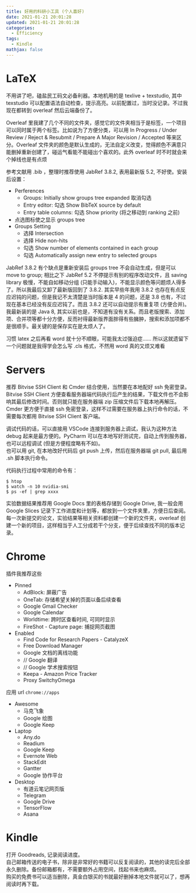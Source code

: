 ```yaml
---
title: 好用的科研小工具 (个人喜好)
date: 2021-01-21 20:01:28
updated: 2021-01-21 20:01:28
categories:
  - Efficiency
tags:
  - Kindle
mathjax: false
---
```


<!--
极简之梦中情“屋”
tags: Life,
tags: iOS, Windows

2021/1/31 17:04pm Sun, Productivity
-->


# LaTeX

不用讲了吧，磕盐民工码文必备利器。本地机用的是 texlive + texstudio, 其中 texstudio 可以配置语法自动检查，提示高亮。以前配置过，当时没记录。不过我现在都转到 overleaf 然后云端备份了。  

Overleaf 里我建了几个不同的文件夹，感觉它的文件夹相当于是标签，一个项目可以同时属于两个标签。比如说为了方便分类，可以用 In Progress / Under Review / Reject & Resubmit / Prepare A Major Revision / Accepted 等来区分。Overleaf 文件夹的颜色是默认生成的，无法自定义改变，觉得颜色不满意只能删掉重新创建了，碰运气看能不能碰出个喜欢的。此外 overleaf 时不时就会来个掉线也是有点烦

参考文献用 .bib ，整理时推荐使用 JabRef 3.8.2, 表用最新版 5.2, 不好使。安装后设置：
- Perferences
  - Groups: Initially show groups tree expanded 取消勾选
  - Entry editor: 勾选 Show BibTeX source by default
  - Entry table columns: 勾选 Show priority (将之移动到 ranking 之前)
- 点选图标使之显示 groups tree
- Groups Setting
  - 选择 Intersection
  - 选择 Hide non-hits
  - 勾选 Show number of elements contained in each group
  - 勾选 Automatically assign new entry to selected groups

JabRef 3.8.2 有个缺点是重新安装后 groups tree 不会自动生成，但是可以 move to group; 相比之下 JabRef 5.2 不停提示有别的程序改动文件，且 saving library 极慢，不能自如移动分组 (只能手动输入)，不能显示颜色等问题烦人得多了。所以我最后又卸了最新版回到了 3.8.2. 其实早些年我用 3.8.2 也存在有点反应迟钝的问题，但是我记不太清楚是当时版本是 4 的问题，还是 3.8 也有，不过现在基本已经没有反应迟钝了。而且 3.8.2 还可以自动提示有重复项 (方便合并)。我最新装的是 Java 8, 其实以前也是，不知道有没有关系。而且老版搜索、添加项、合并项等都十分方便，反而衬得最新版界面胖得有些臃肿，搜索和添加项都不是很顺手。最关键的是保存实在是太烦人了。

习惯 latex 之后再看 word 就十分不顺眼，可能我太过强迫症…… 所以这就遗留下一个问题就是我得学会怎么写 .cls 格式，不然用 word 真的又烦又难看


# Servers

推荐 Bitvise SSH Client 和 Cmder 结合使用，当然要在本地配好 ssh 免密登录。  
Bitvise SSH Client 方便查看服务器端代码执行后产生的结果，下载文件也不会影响其最后修改时间。否则就只能在服务器端 zip 压缩文件后下载本地再解压。  
Cmder 更方便于直接 ssh 免密登录，这样不过需要在服务器上执行命令的话，不需要每次都用 Bitvise SSH Client 客户端。

调试代码的话，可以直接用 VSCode 连接到服务器上调试，我认为这种方法 debug 起来是最方便的。PyCharm 可以在本地写好测试完，自动上传到服务器，也可以远程调试 (但是方便程度略有不如)。  
也可以用 git, 在本地改好代码后 git push 上传，然后在服务器端 git pull, 最后用 .sh 脚本执行命令。

代码执行过程中常用的命令有：
```shell
$ htop
$ watch -n 10 nvidia-smi
$ ps -ef | grep xxxx
```

实验数据结果推荐用 Google Docs 里的表格存储到 Google Drive, 我一般会用 Google Slices 记录下工作进度和计划等，都放到一个文件夹里，方便日后查阅。  
每一次新提交的论文，实验结果等相关资料都创建一个新的文件夹，overleaf 创建一个新的项目，这样相当于人工分成若干个分支，便于后续查找不同的版本记录。


# Chrome

插件我推荐这些
- Pinned
  - AdBlock: 屏蔽广告
  - OneTab: 存储希望关掉的页面以备后续查看
  - Google Gmail Checker
  - Google Calendar
  - Worldtime: 跨时区查看时间, 可同时显示
  - FireShot - Capture page: 捕捉网页截图
- Enabled
  - Find Code for Research Papers - CatalyzeX
  - Free Download Manager
  - Google 文档的离线功能
  - // Google 翻译
  - // Google 学术搜索按钮
  - Keepa - Amazon Price Tracker
  - Proxy SwitchyOmega

应用 url `chrome://apps`
- Awesome
  - 马克飞象
  - Google 绘图
  - Google Keep
- Laptop
  - Any.do
  - Readium
  - Google Keep
  - Evernote Web
  - StackEdit
  - Gantter
  - Google 协作平台
- Desktop
  - 有道云笔记网页版
  - Telegram
  - Google Drive
  - TensorFlow
  - Asana


# Kindle

打开 Goodreads, 记录阅读进度。  
自己邮箱传送的电子书，除非是非常好的书籍可以反复阅读的，其他的读完后全部永久删除。备份邮箱都有，不需要额外占用空间，找起书来也麻烦。  
购买的免费书可以适当删除，真金白银买的书就最好删掉本地文件就可以了，想再阅读时再下载。
